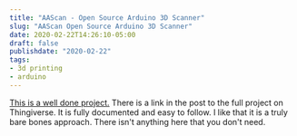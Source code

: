 ```yaml
---
title: "AAScan - Open Source Arduino 3D Scanner"
slug: "AAScan Open Source Arduino 3D Scanner"
date: 2020-02-22T14:26:10-05:00
draft: false
publishdate: "2020-02-22"
tags:
- 3d printing
- arduino
---
```


[This is a well done project.][1] There is a link in the post to the full project on Thingiverse. It is fully documented and easy to follow. I like that it is a truly bare bones approach. There isn't anything here that you don't need.

[1]: https://blog.arduino.cc/2020/02/18/aascan-is-an-open-source-arduino-powered-3d-scanner-that-uses-your-phone/

